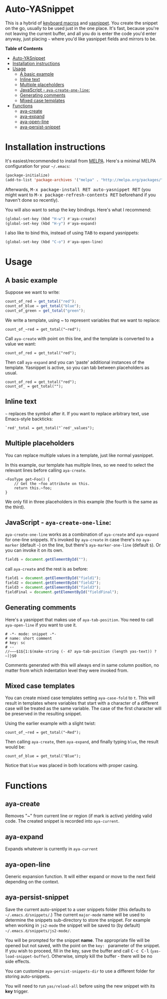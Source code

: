 # Auto-YASnippet

This is a hybrid of
[keyboard macros](http://www.gnu.org/software/emacs/manual/html_node/emacs/Basic-Keyboard-Macro.html)
and [yasnippet](http://code.google.com/p/yasnippet/).  You create the
snippet on the go, usually to be used just in the one place.  It's
fast, because you're not leaving the current buffer, and all you do is
enter the code you'd enter anyway, just placing `~` where you'd like
yasnippet fields and mirrors to be.

<!-- markdown-toc start - Don't edit this section. Run M-x markdown-toc-generate-toc again -->
**Table of Contents**

- [Auto-YASnippet](#auto-yasnippet)
- [Installation instructions](#installation-instructions)
- [Usage](#usage)
    - [A basic example](#a-basic-example)
    - [Inline text](#inline-text)
    - [Multiple placeholders](#multiple-placeholders)
    - [JavaScript - `aya-create-one-line`:](#javascript---aya-create-one-line)
    - [Generating comments](#generating-comments)
    - [Mixed case templates](#mixed-case-templates)
- [Functions](#functions)
    - [aya-create](#aya-create)
    - [aya-expand](#aya-expand)
    - [aya-open-line](#aya-open-line)
    - [aya-persist-snippet](#aya-persist-snippet)

<!-- markdown-toc end -->

# Installation instructions

It's easiest/recommended to install from [MELPA](http://melpa.org/).
Here's a minimal MELPA configuration for your `~/.emacs`:

```cl
(package-initialize)
(add-to-list 'package-archives '("melpa" . "http://melpa.org/packages/"))
```

Afterwards, <kbd>M-x package-install RET auto-yasnippet RET</kbd> (you might
want to <kbd>M-x package-refresh-contents RET</kbd> beforehand if
you haven't done so recently).

You will also want to setup the key bindings. Here's what I recommend:

```cl
(global-set-key (kbd "H-w") #'aya-create)
(global-set-key (kbd "H-y") #'aya-expand)
```

I also like to bind this, instead of using <kbd>TAB</kbd> to expand yasnippets:

```cl
(global-set-key (kbd "C-o") #'aya-open-line)
```

# Usage

## A basic example

Suppose we want to write:

```js
count_of_red = get_total("red");
count_of_blue = get_total("blue");
count_of_green = get_total("green");
```

We write a template, using ~ to represent variables that we want to
replace:

```
count_of_~red = get_total("~red");
```

Call `aya-create` with point on this line, and the template is
converted to a value we want:

```
count_of_red = get_total("red");
```

Then call `aya-expand` and you can 'paste' additional instances of
the template. Yasnippet is active, so you can tab between
placeholders as usual.

```
count_of_red = get_total("red");
count_of_ = get_total("");
```

## Inline text

`~` replaces the symbol after it. If you want to replace arbitrary
text, use Emacs-style backticks:

```
`red'_total = get_total("`red'_values");
```

## Multiple placeholders

You can replace multiple values in a template, just like normal
yasnippet.

In this example, our template has multiple lines, so we need to
select the relevant lines before calling `aya-create`.

```
~FooType get~Foo() {
    // Get the ~foo attribute on this.
    return this.~foo;
}
```

We only fill in three placeholders in this example (the fourth is
the same as the third).

## JavaScript - `aya-create-one-line`:

`aya-create-one-line` works as a combination of `aya-create` and `aya-expand`
for one-line snippets. It's invoked by `aya-create` in case
there's no `aya-marker` (default `~`) on the line, but there's
`aya-marker-one-line` (default `$`). Or you can invoke it on its own.

```js
field$ = document.getElementById("");
```

call `aya-create` and the rest is as before:

```js
field1 = document.getElementById("field1");
field2 = document.getElementById("field2");
field3 = document.getElementById("field3");
fieldFinal = document.getElementById("fieldFinal");
```

## Generating comments

Here's a yasnippet that makes use of `aya-tab-position`. You need to call
`aya-open-line` if you want to use it.


    # -*- mode: snippet -*-
    # name: short comment
    # key: sc
    # --
    //———$1${1:$(make-string (- 47 aya-tab-position (length yas-text)) ?—)}$0

Comments generated with this will always end in same column position,
no matter from which indentation level they were invoked from.

## Mixed case templates

You can create mixed case templates setting `aya-case-fold` to `t`. This will result
in templates where variables that start with a character of a different case will be
treated as the same variable. The case of the first character will be preserved in the
resulting snippet.

Using the earlier example with a slight twist:

```
count_of_~red = get_total("~Red");
```

Then calling `aya-create`, then `aya-expand`, and finally typing `blue`, the result
would be:

```
count_of_blue = get_total("Blue");
```

Notice that `blue` was placed in both locations with proper casing.

# Functions

## aya-create

Removes "~" from current line or region (if mark is active)
yielding valid code.
The created snippet is recorded into `aya-current`.

## aya-expand

Expands whatever is currently in `aya-current`

## aya-open-line

Generic expansion function. It will either expand or move
to the next field depending on the context.

## aya-persist-snippet

Save the current auto-snippet to a user snippets folder (this defaults to
`~/.emacs.d/snippets/`.)  The current `major-mode` name will be used
to determine the snippets sub-directory to store the snippet.  For
example when working in `js2-mode` the snippet will be saved to (by
default) `~/.emacs.d/snippets/js2-mode/`.

You will be prompted for the snippet **name**. The appropriate file will be opened but not saved,
with the point on the `key: ` parameter of the snippet. If you wish to proceed, fill in the key,
save the buffer and call <kbd>C-c C-l</kbd> (`yas-load-snippet-buffer`). Otherwise, simply kill the
buffer - there will be no side effects.

You can customize `aya-persist-snippets-dir` to use a different folder
for storing auto-snippets.

You will need to run `yas/reload-all` before using the new snippet
with its **key** trigger.
